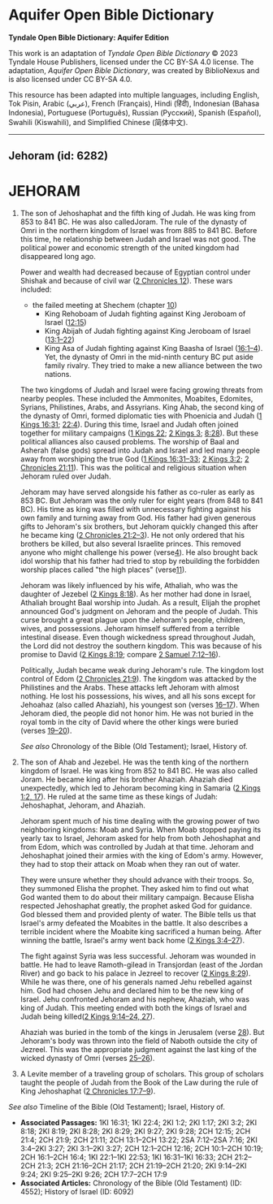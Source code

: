 # Aquifer Open Bible Dictionary

**Tyndale Open Bible Dictionary: Aquifer Edition**

This work is an adaptation of *Tyndale Open Bible Dictionary* © 2023 Tyndale House Publishers, licensed under the CC BY\-SA 4\.0 license. The adaptation, *Aquifer Open Bible Dictionary*, was created by BiblioNexus and is also licensed under CC BY\-SA 4\.0\.

This resource has been adapted into multiple languages, including English, Tok Pisin, Arabic (عربي), French (Français), Hindi (हिंदी), Indonesian (Bahasa Indonesia), Portuguese (Português), Russian (Русский), Spanish (Español), Swahili (Kiswahili), and Simplified Chinese (简体中文).



--------------------------------

## Jehoram (id: 6282)

JEHORAM
=======

1. The son of Jehoshaphat and the fifth king of Judah. He was king from 853 to 841 BC. He was also calledJoram. The rule of the dynasty of Omri in the northern kingdom of Israel was from 885 to 841 BC. Before this time, he relationship between Judah and Israel was not good. The political power and economic strength of the united kingdom had disappeared long ago.

    Power and wealth had decreased because of Egyptian control under Shishak and because of civil war ([2 Chronicles 12](https://ref.ly/2Chr12:1-2Chr12:16)). These wars included:

    * the failed meeting at Shechem (chapter [10](https://ref.ly/2Chr10:1-2Chr10:19))
        * King Rehoboam of Judah fighting against King Jeroboam of Israel ([12:15](https://ref.ly/2Chr12:15))
        * King Abijah of Judah fighting against King Jeroboam of Israel ([13:1–22](https://ref.ly/2Chr13:1-2Chr13:22))
        * King Asa of Judah fighting against King Baasha of Israel ([16:1–4](https://ref.ly/2Chr16:1-2Chr16:4)).
        Yet, the dynasty of Omri in the mid\-ninth century BC put aside family rivalry. They tried to make a new alliance between the two nations.

    The two kingdoms of Judah and Israel were facing growing threats from nearby peoples. These included the Ammonites, Moabites, Edomites, Syrians, Philistines, Arabs, and Assyrians. King Ahab, the second king of the dynasty of Omri, formed diplomatic ties with Phoenicia and Judah ([1 Kings 16:31](https://ref.ly/1Kgs16:31); [22:4](https://ref.ly/1Kgs22:4)). During this time, Israel and Judah often joined together for military campaigns ([1 Kings 22](https://ref.ly/1Kgs22:1-1Kgs22:53); [2 Kings 3](https://ref.ly/2Kgs3:1-2Kgs3:27); [8:28](https://ref.ly/2Kgs8:28)). But these political alliances also caused problems. The worship of Baal and Asherah (false gods) spread into Judah and Israel and led many people away from worshiping the true God ([1 Kings 16:31–33](https://ref.ly/1Kgs16:31-1Kgs16:33); [2 Kings 3:2](https://ref.ly/2Kgs3:2); [2 Chronicles 21:11](https://ref.ly/2Chr21:11)). This was the political and religious situation when Jehoram ruled over Judah.

    Jehoram may have served alongside his father as co\-ruler as early as 853 BC. But Jehoram was the only ruler for eight years (from 848 to 841 BC). His time as king was filled with unnecessary fighting against his own family and turning away from God. His father had given generous gifts to Jehoram's six brothers, but Jehoram quickly changed this after he became king ([2 Chronicles 21:2–3](https://ref.ly/2Chr21:2-2Chr21:3)). He not only ordered that his brothers be killed, but also several Israelite princes. This removed anyone who might challenge his power (verse[4](https://ref.ly/2Chr21:4)). He also brought back idol worship that his father had tried to stop by rebuilding the forbidden worship places called "the high places" (verse[11](https://ref.ly/2Chr21:11)).

    Jehoram was likely influenced by his wife, Athaliah, who was the daughter of Jezebel ([2 Kings 8:18](https://ref.ly/2Kgs8:18)). As her mother had done in Israel, Athaliah brought Baal worship into Judah. As a result, Elijah the prophet announced God's judgment on Jehoram and the people of Judah. This curse brought a great plague upon the Jehoram's people, children, wives, and possessions. Jehoram himself suffered from a terrible intestinal disease. Even though wickedness spread throughout Judah, the Lord did not destroy the southern kingdom. This was because of his promise to David ([2 Kings 8:19](https://ref.ly/2Kgs8:19); compare [2 Samuel 7:12–16](https://ref.ly/2Sam7:12-2Sam7:16)).

    Politically, Judah became weak during Jehoram's rule. The kingdom lost control of Edom ([2 Chronicles 21:9](https://ref.ly/2Chr21:9)). The kingdom was attacked by the Philistines and the Arabs. These attacks left Jehoram with almost nothing. He lost his possessions, his wives, and all his sons except for Jehoahaz (also called Ahaziah), his youngest son (verses [16–17](https://ref.ly/2Chr21:16-2Chr21:17)). When Jehoram died, the people did not honor him. He was not buried in the royal tomb in the city of David where the other kings were buried (verses [19–20](https://ref.ly/2Chr21:19-2Chr21:20)).

    *See also* Chronology of the Bible (Old Testament); Israel, History of.

2. The son of Ahab and Jezebel. He was the tenth king of the northern kingdom of Israel. He was king from 852 to 841 BC. He was also called Joram. He became king after his brother Ahaziah. Ahaziah died unexpectedly, which led to Jehoram becoming king in Samaria ([2 Kings 1:2, 17](https://ref.ly/2Kgs1:2,2Kgs1:17)). He ruled at the same time as these kings of Judah: Jehoshaphat, Jehoram, and Ahaziah.

    Jehoram spent much of his time dealing with the growing power of two neighboring kingdoms: Moab and Syria. When Moab stopped paying its yearly tax to Israel, Jehoram asked for help from both Jehoshaphat and from Edom, which was controlled by Judah at that time. Jehoram and Jehoshaphat joined their armies with the king of Edom's army. However, they had to stop their attack on Moab when they ran out of water.

    They were unsure whether they should advance with their troops. So, they summoned Elisha the prophet. They asked him to find out what God wanted them to do about their military campaign. Because Elisha respected Jehoshaphat greatly, the prophet asked God for guidance. God blessed them and provided plenty of water. The Bible tells us that Israel's army defeated the Moabites in the battle. It also describes a terrible incident where the Moabite king sacrificed a human being. After winning the battle, Israel's army went back home ([2 Kings 3:4–27](https://ref.ly/2Kgs3:4-2Kgs3:27)).

    The fight against Syria was less successful. Jehoram was wounded in battle. He had to leave Ramoth\-gilead in Transjordan (east of the Jordan River) and go back to his palace in Jezreel to recover ([2 Kings 8:29](https://ref.ly/2Kgs8:29)). While he was there, one of his generals named Jehu rebelled against him. God had chosen Jehu and declared him to be the new king of Israel. Jehu confronted Jehoram and his nephew, Ahaziah, who was king of Judah. This meeting ended with both the kings of Israel and Judah being killed([2 Kings 9:14–24, 27](https://ref.ly/2Kgs9:14-2Kgs9:24,2Kgs9:27)).

    Ahaziah was buried in the tomb of the kings in Jerusalem (verse [28](https://ref.ly/2Kgs9:28)). But Jehoram's body was thrown into the field of Naboth outside the city of Jezreel. This was the appropriate judgment against the last king of the wicked dynasty of Omri (verses [25–26](https://ref.ly/2Kgs9:25-2Kgs9:26)).

3. A Levite member of a traveling group of scholars. This group of scholars taught the people of Judah from the Book of the Law during the rule of King Jehoshaphat ([2 Chronicles 17:7–9](https://ref.ly/2Chr17:7-2Chr17:9)).

*See also* Timeline of the Bible (Old Testament); Israel, History of.

* **Associated Passages:** 1KI 16:31; 1KI 22:4; 2KI 1:2; 2KI 1:17; 2KI 3:2; 2KI 8:18; 2KI 8:19; 2KI 8:28; 2KI 8:29; 2KI 9:27; 2KI 9:28; 2CH 12:15; 2CH 21:4; 2CH 21:9; 2CH 21:11; 2CH 13:1–2CH 13:22; 2SA 7:12–2SA 7:16; 2KI 3:4–2KI 3:27; 2KI 3:1–2KI 3:27; 2CH 12:1–2CH 12:16; 2CH 10:1–2CH 10:19; 2CH 16:1–2CH 16:4; 1KI 22:1–1KI 22:53; 1KI 16:31–1KI 16:33; 2CH 21:2–2CH 21:3; 2CH 21:16–2CH 21:17; 2CH 21:19–2CH 21:20; 2KI 9:14–2KI 9:24; 2KI 9:25–2KI 9:26; 2CH 17:7–2CH 17:9
* **Associated Articles:** Chronology of the Bible (Old Testament) (ID: 4552); History of Israel (ID: 6092)

